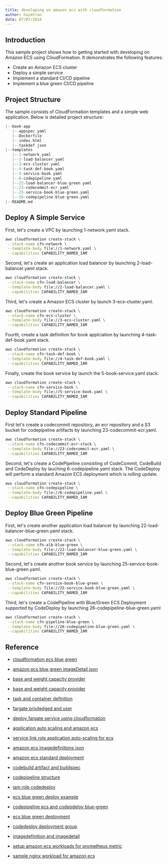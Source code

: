 ```yaml
---
title: developing on amazon ecs with cloudformation
author: haimtran
date: 07/07/2024
---
```


## Introduction

This sample project shows how to getting started with developing on Amazon ECS using CloudFormation. It demonstrates the following features:

- Create an Amazon ECS cluster
- Deploy a simple service
- Implement a standard CI/CD pipeline
- Implement a blue green CI/CD pipeline

## Project Structure

The sample consists of CloudFormation templates and a simple web application. Below is detailed project structure:

```go
|--book-app
   |--appspec.yaml
   |--Dockerfile
   |--index.html
   |--taskdef.json
|--templates
   |--1-network.yaml
   |--2-load-balancer.yaml
   |--3-ecs-cluster.yaml
   |--4-task-def-book.yaml
   |--5-service-book.yaml
   |--6-codepipeline.yaml
   |--22-load-balancer-blue-green.yaml
   |--23-codecommit-ecr.yaml
   |--25-service-book-blue-green.yaml
   |--26-codepipeline-blue-green.yaml
|--README.md
```

## Deploy A Simple Service

First, let's create a VPC by launching 1-network.yaml stack.

```bash
aws cloudformation create-stack \
 --stack-name cfn-network \
 --template-body file://1-network.yaml \
 --capabilities CAPABILITY_NAMED_IAM
```

Second, let's create an application load balancer by launching 2-load-balancer.yaml stack.

```bash
aws cloudformation create-stack \
 --stack-name cfn-load-balancer \
 --template-body file://2-load-balancer.yaml \
 --capabilities CAPABILITY_NAMED_IAM
```

Third, let's create a Amazon ECS cluster by launch 3-ecs-cluster.yaml.

```bash
aws cloudformation create-stack \
 --stack-name cfn-ecs-cluster \
 --template-body file://3-ecs-cluster.yaml \
 --capabilities CAPABILITY_NAMED_IAM

```

Fourth, create a task definition for book applciation by launching 4-task-def-book.yaml stack.

```bash
aws cloudformation create-stack \
 --stack-name cfn-task-def-book \
 --template-body file://4-task-def-book.yaml \
 --capabilities CAPABILITY_NAMED_IAM
```

Finally, create the book service by launch the 5-book-service.yaml stack.

```bash
aws cloudformation create-stack \
 --stack-name cfn-service-book \
 --template-body file://5-service-book.yaml \
 --capabilities CAPABILITY_NAMED_IAM
```

## Deploy Standard Pipeline

First let's create a codecommit repository, an ecr repository and a S3 bucket for codepipeline artifacts by launching 23-codecommit-ecr.yaml.

```bash
aws cloudformation create-stack \
 --stack-name cfn-codecommit-ecr-stack \
 --template-body file://23-codecommit-ecr.yaml \
 --capabilities CAPABILITY_NAMED_IAM
```

Second, let's create a CodePipeline consisting of CodeCommit, CodeBuild and CodeDeploy by lauching 6-codepipeline.yaml stack. The CodeDeploy will perform a standard Amazon ECS deployment which is rolling update.

```bash
aws cloudformation create-stack \
 --stack-name cfn-codepipeline \
 --template-body file://6-codepipeline.yaml \
 --capabilities CAPABILITY_NAMED_IAM
```

## Deploy Blue Green Pipeline

First, let's create another application load balancer by launching 22-load-balancer-blue-green.yaml stack.

```bash
aws cloudformation create-stack \
 --stack-name cfn-alb-blue-green \
 --template-body file://22-load-balancer-blue-green.yaml \
 --capabilities CAPABILITY_NAMED_IAM
```

Second, let's create another book service by launching 25-service-book-blue-green.yaml.

```bash
aws cloudformation create-stack \
 --stack-name cfn-service-book-blue-green \
 --template-body file://25-service-book-blue-green.yaml \
 --capabilities CAPABILITY_NAMED_IAM
```

Third, let's create a CodePipeline with Blue/Green ECS Deployment supported by CodeDeploy by launching 26-codepipeline-blue-green.yaml

```bash
aws cloudformation create-stack \
 --stack-name cfn-pipeline-blue-green \
 --template-body file://26-codepipeline-blue-green.yaml \
 --capabilities CAPABILITY_NAMED_IAM
```

## Reference

- [cloudformation ecs blue green](https://docs.aws.amazon.com/codepipeline/latest/userguide/action-reference-ECSbluegreen.html)

- [amazon ecs blue green imageDetail.json](https://docs.aws.amazon.com/codepipeline/latest/userguide/file-reference.html)

- [base and weight capacity provider](https://opstree.com/blog/2023/12/05/ecs-capacity-provider-strategy/)

- [base and weight capacity provider](https://agrim123.github.io/posts/ecs-capacity-provider.html)

- [task and container definition](https://docs.aws.amazon.com/AmazonECS/latest/developerguide/task_definition_parameters.html?icmpid=docs_ecs_hp-task-definition)

- [fargate priviledged and user](https://docs.aws.amazon.com/AmazonECS/latest/developerguide/task_definition_parameters.html#container_definition_security)

- [deploy fargate service using cloudformation](https://medium.com/prodopsio/deploying-fargate-services-using-cloudformation-the-guide-i-wish-i-had-d89b6dc62303)

- [application auto scaling and amazon ecs](https://docs.aws.amazon.com/autoscaling/application/userguide/services-that-can-integrate-ecs.html)

- [service link role application auto-scaling for ecs](https://docs.aws.amazon.com/AWSCloudFormation/latest/UserGuide/aws-resource-applicationautoscaling-scalabletarget.html#cfn-applicationautoscaling-scalabletarget-rolearn)

- [amazon ecs imagedefinitions json](https://docs.aws.amazon.com/codepipeline/latest/userguide/file-reference.html)

- [amazon ecs standard deployment](https://docs.aws.amazon.com/codepipeline/latest/userguide/ecs-cd-pipeline.html)

- [codebuild artifact and buildspec](https://docs.aws.amazon.com/codebuild/latest/userguide/build-spec-ref.html#build-spec.artifacts.name)

- [codepipeline structure](https://docs.aws.amazon.com/codepipeline/latest/userguide/reference-pipeline-structure.html#actions-valid-providers)

- [iam role codedeploy](https://docs.aws.amazon.com/AmazonECS/latest/developerguide/codedeploy_IAM_role.html)

- [ecs blue green deploy example](https://github.com/aws-samples/ecs-blue-green-deployment)

- [codepipeline ecs and codepdeloy blue-green](https://docs.aws.amazon.com/codepipeline/latest/userguide/action-reference-ECSbluegreen.html)

- [ecs blue green deployment](https://docs.aws.amazon.com/codepipeline/latest/userguide/tutorials-ecs-ecr-codedeploy.html#tutorials-ecs-ecr-codedeploy-deployment)

- [codedeploy deployment group](https://github.com/aws-cloudformation/cloudformation-coverage-roadmap/issues/483)

- [imagedefinition and imagedetail](https://docs.aws.amazon.com/codepipeline/latest/userguide/file-reference.html#file-reference-ecs-bluegreen)

- [setup amazon ecs workloads for prometheus metric](https://docs.aws.amazon.com/AmazonCloudWatch/latest/monitoring/ContainerInsights-Prometheus.html)

- [sample nginx workload for amazon ecs](https://docs.aws.amazon.com/AmazonCloudWatch/latest/monitoring/ContainerInsights-Prometheus-Setup-nginx-ecs.html)
